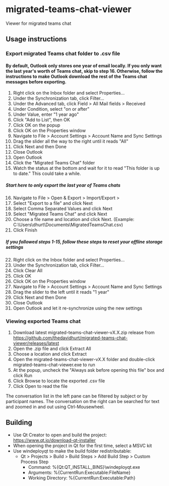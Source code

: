# migrated-teams-chat-viewer

Viewer for migrated teams chat

## Usage instructions
### Export migrated Teams chat folder to .csv file
#### By default, Outlook only stores one year of email locally. If you only want the last year's worth of Teams chat, skip to step 16. Otherwise, follow the instructions to make Outlook download the rest of the Teams chat messages before exporting.
1. Right click on the Inbox folder and select Properties... 
2. Under the Synchronization tab, click Filter... 
3. Under the Advanced tab, click Field > All Mail fields > Received 
4. Under Condition, select "on or after" 
5. Under Value, enter "1 year ago" 
6. Click "Add to List", then OK 
7. Click OK on the popup 
8. Click OK on the Properties window 
9. Navigate to File > Account Settings > Account Name and Sync Settings 
10. Drag the slider all the way to the right until it reads "All" 
11. Click Next and then Done 
12. Close Outlook 
13. Open Outlook 
14. Click the "Migrated Teams Chat" folder 
15. Watch the status at the bottom and wait for it to read "This folder is up to date." This could take a while.
##### Start here to only export the last year of Teams chats
16. Navigate to File > Open & Export > Import/Export > 
17. Select "Export to a file" and click Next 
18. Select Comma Separated Values and click Next 
19. Select "Migrated Teams Chat" and click Next 
20. Choose a file name and location and click Next. (Example: C:\Users\dhurt\Documents\MigratedTeamsChat.csv) 
21. Click Finish
##### If you followed steps 1-15, follow these steps to reset your offline storage settings
22. Right click on the Inbox folder and select Properties... 
23. Under the Synchronization tab, click Filter... 
24. Click Clear All
25. Click OK
26. Click OK on the Properties window
27. Navigate to File > Account Settings > Account Name and Sync Settings 
28. Drag the slider to the left until it reads "1 year" 
29. Click Next and then Done 
30. Close Outlook 
31. Open Outlook and let it re-synchronize using the new settings

### Viewing exported Teams chat
1. Download latest migrated-teams-chat-viewer-vX.X.zip release from https://github.com/thedavidhurt/migrated-teams-chat-viewer/releases/latest
2. Open the .zip file and click Extract All
3. Choose a location and click Extract
4. Open the migrated-teams-chat-viewer-vX.X folder and double-click migrated-teams-chat-viewer.exe to run
5. At the popup, uncheck the "Always ask before opening this file" box and click Run
6. Click Browse to locate the exported .csv file
7. Click Open to read the file

The conversation list in the left pane can be filtered by subject or by participant names.
The conversation on the right can be searched for text and zoomed in and out using Ctrl-Mousewheel.

## Building
*  Use Qt Creator to open and build the project: https://www.qt.io/download-qt-installer
*  When opening the project in Qt for the first time, select a MSVC kit
*  Use windeployqt to make the build folder redistributable:
    *  Qt > Projects > Build > Build Steps > Add Build Step > Custom Process Step
        *  Command: %{Qt:QT_INSTALL_BINS}\windeployqt.exe
        *  Arguments: %{CurrentRun:Executable:FileName}
        *  Working Directory: %{CurrentRun:Executable:Path}
